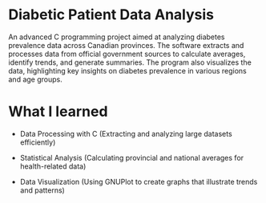 # Diabetic Patient Data Analysis
An advanced C programming project aimed at analyzing diabetes prevalence data across Canadian provinces. The software extracts and processes data from official government sources to calculate averages, identify trends, and generate summaries. The program also visualizes the data, highlighting key insights on diabetes prevalence in various regions and age groups.

# What I learned
- Data Processing with C (Extracting and analyzing large datasets efficiently)

- Statistical Analysis (Calculating provincial and national averages for health-related data)

- Data Visualization (Using GNUPlot to create graphs that illustrate trends and patterns)
